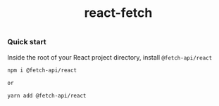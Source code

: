 <b><h1 align="center">react-fetch</h1></b>

<h1 align="center"></h1>

### Quick start

Inside the root of your React project directory, install `@fetch-api/react`

```sh
npm i @fetch-api/react

or

yarn add @fetch-api/react
```
